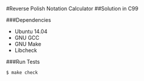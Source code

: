 #Reverse Polish Notation Calculator
##Solution in C99

###Dependencies
* Ubuntu 14.04
* GNU GCC
* GNU Make
* Libcheck

###Run Tests
```
$ make check
```
